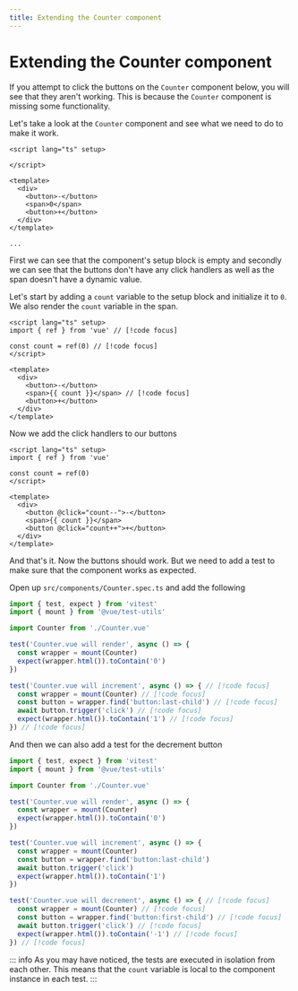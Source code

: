 ```yaml
---
title: Extending the Counter component
---
```


<script setup>
import Counter from '../../src/components/Counter.vue'
</script>

# Extending the Counter component
If you attempt to click the buttons on the `Counter` component
below, you will see that they aren't working. This is because
the `Counter` component is missing some functionality.

<Counter />

Let's take a look at the `Counter` component and see what we
need to do to make it work.

```vue
<script lang="ts" setup>

</script>

<template>
  <div>
    <button>-</button>
    <span>0</span>
    <button>+</button>
  </div>
</template>

...
```

First we can see that the component's setup block is empty
and secondly we can see that the buttons don't have any
click handlers as well as the span doesn't have a dynamic
value.

Let's start by adding a `count` variable to the setup block
and initialize it to `0`.
We also render the `count` variable in the span.
```vue
<script lang="ts" setup>
import { ref } from 'vue' // [!code focus]

const count = ref(0) // [!code focus]
</script>

<template>
  <div>
    <button>-</button>
    <span>{{ count }}</span> // [!code focus]
    <button>+</button>
  </div>
</template>
```

Now we add the click handlers to our buttons
```vue
<script lang="ts" setup>
import { ref } from 'vue'

const count = ref(0)
</script>

<template>
  <div>
    <button @click="count--">-</button>
    <span>{{ count }}</span>
    <button @click="count++">+</button>
  </div>
</template>
```

And that's it. Now the buttons should work. But we need to
add a test to make sure that the component works as expected.

Open up `src/components/Counter.spec.ts` and add the following

```ts
import { test, expect } from 'vitest'
import { mount } from '@vue/test-utils'

import Counter from './Counter.vue'

test('Counter.vue will render', async () => {
  const wrapper = mount(Counter)
  expect(wrapper.html()).toContain('0')
})

test('Counter.vue will increment', async () => { // [!code focus]
  const wrapper = mount(Counter) // [!code focus]
  const button = wrapper.find('button:last-child') // [!code focus]
  await button.trigger('click') // [!code focus]
  expect(wrapper.html()).toContain('1') // [!code focus]
}) // [!code focus]
```

And then we can also add a test for the decrement button

```ts
import { test, expect } from 'vitest'
import { mount } from '@vue/test-utils'

import Counter from './Counter.vue'

test('Counter.vue will render', async () => {
  const wrapper = mount(Counter)
  expect(wrapper.html()).toContain('0')
})

test('Counter.vue will increment', async () => {
  const wrapper = mount(Counter)
  const button = wrapper.find('button:last-child')
  await button.trigger('click')
  expect(wrapper.html()).toContain('1')
})

test('Counter.vue will decrement', async () => { // [!code focus]
  const wrapper = mount(Counter) // [!code focus]
  const button = wrapper.find('button:first-child') // [!code focus]
  await button.trigger('click') // [!code focus]
  expect(wrapper.html()).toContain('-1') // [!code focus]
}) // [!code focus]
```

::: info
As you may have noticed, the tests are executed in isolation
from each other. This means that the `count` variable is
local to the component instance in each test.
:::
